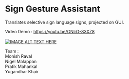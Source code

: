 # Sign Gesture Assistant
 Translates selective sign language signs, projected on GUI. 

Video Demo : https://youtu.be/ONlrG-83XZ8 
<br>
<br>
[![IMAGE ALT TEXT HERE](https://img.youtube.com/vi/ONlrG-83XZ8/0.jpg)](https://www.youtube.com/watch?v=ONlrG-83XZ8)

Team :
<br>
Monish Raval
<br>
Nigel Malappan
<br>
Pratik Mahankal
<br>
Yugandhar Khair
